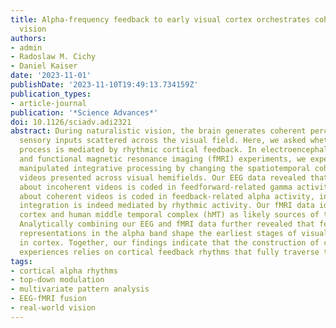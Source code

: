 ```yaml
---
title: Alpha-frequency feedback to early visual cortex orchestrates coherent naturalistic
  vision
authors:
- admin
- Radoslaw M. Cichy
- Daniel Kaiser
date: '2023-11-01'
publishDate: '2023-11-10T19:49:13.734159Z'
publication_types:
- article-journal
publication: '*Science Advances*'
doi: 10.1126/sciadv.adi2321
abstract: During naturalistic vision, the brain generates coherent percepts by integrating
  sensory inputs scattered across the visual field. Here, we asked whether this integration
  process is mediated by rhythmic cortical feedback. In electroencephalography (EEG)
  and functional magnetic resonance imaging (fMRI) experiments, we experimentally
  manipulated integrative processing by changing the spatiotemporal coherence of naturalistic
  videos presented across visual hemifields. Our EEG data revealed that information
  about incoherent videos is coded in feedforward-related gamma activity while information
  about coherent videos is coded in feedback-related alpha activity, indicating that
  integration is indeed mediated by rhythmic activity. Our fMRI data identified scene-selective
  cortex and human middle temporal complex (hMT) as likely sources of this feedback.
  Analytically combining our EEG and fMRI data further revealed that feedback-related
  representations in the alpha band shape the earliest stages of visual processing
  in cortex. Together, our findings indicate that the construction of coherent visual
  experiences relies on cortical feedback rhythms that fully traverse the visual hierarchy.
tags:
- cortical alpha rhythms
- top-down modulation
- multivariate pattern analysis
- EEG-fMRI fusion
- real-world vision
---
```

